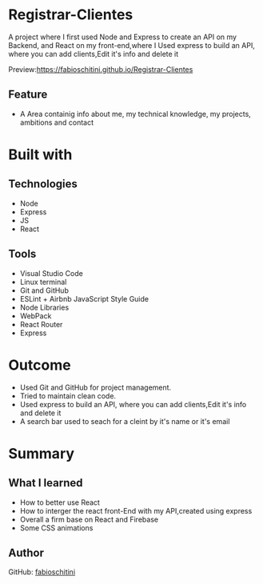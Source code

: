 # Registrar-Clientes




A project where I first used Node and Express to create an API on my Backend, and React on my front-end,where I Used express to build an API, where you can add clients,Edit it's info and delete it

Preview:https://fabioschitini.github.io/Registrar-Clientes
## Feature
* A Area containig info about me, my technical knowledge, my projects, ambitions and contact







# Built with

## Technologies

* Node
* Express
* JS
* React

## Tools

* Visual Studio Code
* Linux terminal
* Git and GitHub
* ESLint + Airbnb JavaScript Style Guide
* Node Libraries
* WebPack
* React Router
* Express

# Outcome
* Used Git and GitHub for project management.
* Tried to maintain clean code.
* Used express to build an API, where you can add clients,Edit it's info and delete it
* A search bar used to seach for a cleint by it's name or it's email


# Summary

## What I learned

* How to better use React
* How to interger the react front-End with my API,created using express
* Overall a firm base on React and Firebase
* Some CSS animations

## Author

GitHub: [fabioschitini](https://github.com/fabioschitini)
